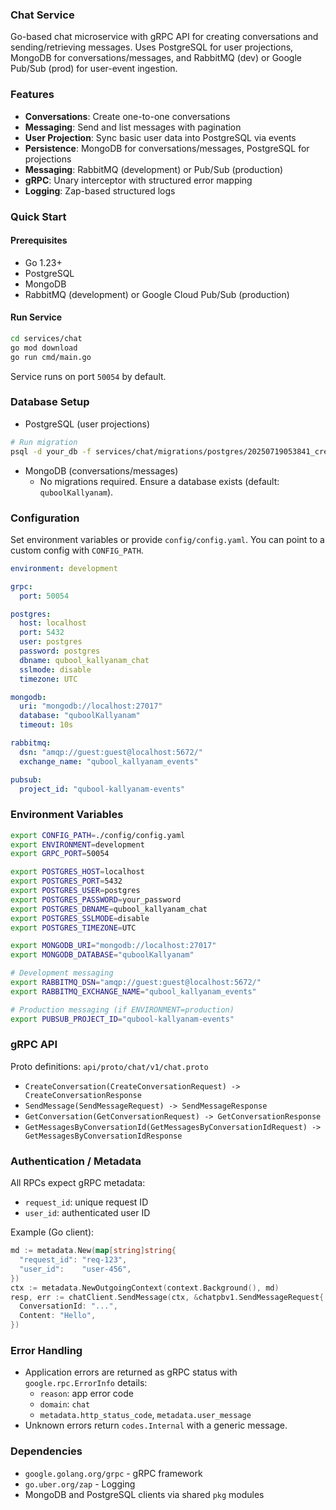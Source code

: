 ### Chat Service

Go-based chat microservice with gRPC API for creating conversations and sending/retrieving messages. Uses PostgreSQL for user projections, MongoDB for conversations/messages, and RabbitMQ (dev) or Google Pub/Sub (prod) for user-event ingestion.

### Features

- **Conversations**: Create one-to-one conversations
- **Messaging**: Send and list messages with pagination
- **User Projection**: Sync basic user data into PostgreSQL via events
- **Persistence**: MongoDB for conversations/messages, PostgreSQL for projections
- **Messaging**: RabbitMQ (development) or Pub/Sub (production)
- **gRPC**: Unary interceptor with structured error mapping
- **Logging**: Zap-based structured logs

### Quick Start

#### Prerequisites
- Go 1.23+
- PostgreSQL
- MongoDB
- RabbitMQ (development) or Google Cloud Pub/Sub (production)

#### Run Service
```bash
cd services/chat
go mod download
go run cmd/main.go
```

Service runs on port `50054` by default.

### Database Setup

- PostgreSQL (user projections)
```bash
# Run migration
psql -d your_db -f services/chat/migrations/postgres/20250719053841_create_user_projection.up.sql
```

- MongoDB (conversations/messages)
  - No migrations required. Ensure a database exists (default: `quboolKallyanam`).

### Configuration

Set environment variables or provide `config/config.yaml`. You can point to a custom config with `CONFIG_PATH`.

```yaml
environment: development

grpc:
  port: 50054

postgres:
  host: localhost
  port: 5432
  user: postgres
  password: postgres
  dbname: qubool_kallyanam_chat
  sslmode: disable
  timezone: UTC

mongodb:
  uri: "mongodb://localhost:27017"
  database: "quboolKallyanam"
  timeout: 10s

rabbitmq:
  dsn: "amqp://guest:guest@localhost:5672/"
  exchange_name: "qubool_kallyanam_events"

pubsub:
  project_id: "qubool-kallyanam-events"
```

### Environment Variables

```bash
export CONFIG_PATH=./config/config.yaml
export ENVIRONMENT=development
export GRPC_PORT=50054

export POSTGRES_HOST=localhost
export POSTGRES_PORT=5432
export POSTGRES_USER=postgres
export POSTGRES_PASSWORD=your_password
export POSTGRES_DBNAME=qubool_kallyanam_chat
export POSTGRES_SSLMODE=disable
export POSTGRES_TIMEZONE=UTC

export MONGODB_URI="mongodb://localhost:27017"
export MONGODB_DATABASE="quboolKallyanam"

# Development messaging
export RABBITMQ_DSN="amqp://guest:guest@localhost:5672/"
export RABBITMQ_EXCHANGE_NAME="qubool_kallyanam_events"

# Production messaging (if ENVIRONMENT=production)
export PUBSUB_PROJECT_ID="qubool-kallyanam-events"
```

### gRPC API

Proto definitions: `api/proto/chat/v1/chat.proto`

- `CreateConversation(CreateConversationRequest) -> CreateConversationResponse`
- `SendMessage(SendMessageRequest) -> SendMessageResponse`
- `GetConversation(GetConversationRequest) -> GetConversationResponse`
- `GetMessagesByConversationId(GetMessagesByConversationIdRequest) -> GetMessagesByConversationIdResponse`

### Authentication / Metadata

All RPCs expect gRPC metadata:
- `request_id`: unique request ID
- `user_id`: authenticated user ID

Example (Go client):
```go
md := metadata.New(map[string]string{
  "request_id": "req-123",
  "user_id":    "user-456",
})
ctx := metadata.NewOutgoingContext(context.Background(), md)
resp, err := chatClient.SendMessage(ctx, &chatpbv1.SendMessageRequest{
  ConversationId: "...",
  Content: "Hello",
})
```

### Error Handling

- Application errors are returned as gRPC status with `google.rpc.ErrorInfo` details:
  - `reason`: app error code
  - `domain`: `chat`
  - `metadata.http_status_code`, `metadata.user_message`
- Unknown errors return `codes.Internal` with a generic message.

### Dependencies

- `google.golang.org/grpc` - gRPC framework
- `go.uber.org/zap` - Logging
- MongoDB and PostgreSQL clients via shared `pkg` modules